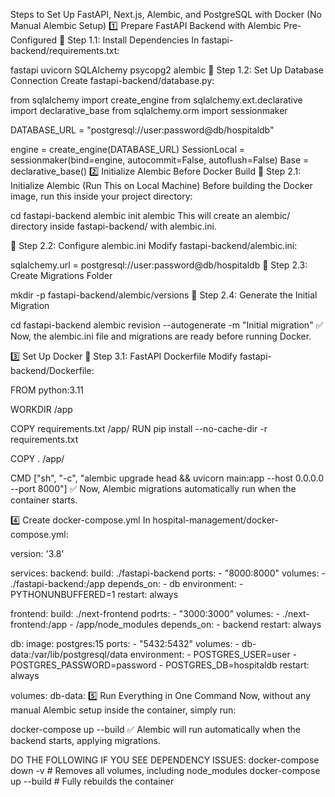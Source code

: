 Steps to Set Up FastAPI, Next.js, Alembic, and PostgreSQL with Docker (No Manual Alembic Setup)
1️⃣ Prepare FastAPI Backend with Alembic Pre-Configured
📌 Step 1.1: Install Dependencies
In fastapi-backend/requirements.txt:

fastapi
uvicorn
SQLAlchemy
psycopg2
alembic
📌 Step 1.2: Set Up Database Connection
Create fastapi-backend/database.py:


from sqlalchemy import create_engine
from sqlalchemy.ext.declarative import declarative_base
from sqlalchemy.orm import sessionmaker

DATABASE_URL = "postgresql://user:password@db/hospitaldb"

engine = create_engine(DATABASE_URL)
SessionLocal = sessionmaker(bind=engine, autocommit=False, autoflush=False)
Base = declarative_base()
2️⃣ Initialize Alembic Before Docker Build
📌 Step 2.1: Initialize Alembic (Run This on Local Machine)
Before building the Docker image, run this inside your project directory:

cd fastapi-backend
alembic init alembic
This will create an alembic/ directory inside fastapi-backend/ with alembic.ini.

📌 Step 2.2: Configure alembic.ini
Modify fastapi-backend/alembic.ini:


sqlalchemy.url = postgresql://user:password@db/hospitaldb
📌 Step 2.3: Create Migrations Folder

mkdir -p fastapi-backend/alembic/versions
📌 Step 2.4: Generate the Initial Migration

cd fastapi-backend
alembic revision --autogenerate -m "Initial migration"
✅ Now, the alembic.ini file and migrations are ready before running Docker.

3️⃣ Set Up Docker
📌 Step 3.1: FastAPI Dockerfile
Modify fastapi-backend/Dockerfile:


FROM python:3.11

WORKDIR /app

COPY requirements.txt /app/
RUN pip install --no-cache-dir -r requirements.txt

COPY . /app/

CMD ["sh", "-c", "alembic upgrade head && uvicorn main:app --host 0.0.0.0 --port 8000"]
✅ Now, Alembic migrations automatically run when the container starts.

4️⃣ Create docker-compose.yml
In hospital-management/docker-compose.yml:

version: '3.8'

services:
  backend:
    build: ./fastapi-backend
    ports:
      - "8000:8000"
    volumes:
      - ./fastapi-backend:/app
    depends_on:
      - db
    environment:
      - PYTHONUNBUFFERED=1
    restart: always

  frontend:
    build: ./next-frontend
    podrts:
      - "3000:3000"
    volumes:
      - ./next-frontend:/app
      - /app/node_modules
    depends_on:
      - backend
    restart: always

  db:
    image: postgres:15
    ports:
      - "5432:5432"
    volumes:
      - db-data:/var/lib/postgresql/data
    environment:
      - POSTGRES_USER=user
      - POSTGRES_PASSWORD=password
      - POSTGRES_DB=hospitaldb
    restart: always

volumes:
  db-data:
5️⃣ Run Everything in One Command
Now, without any manual Alembic setup inside the container, simply run:


docker-compose up --build
✅ Alembic will run automatically when the backend starts, applying migrations.


DO THE FOLLOWING IF YOU SEE DEPENDENCY ISSUES:
docker-compose down -v  # Removes all volumes, including node_modules
docker-compose up --build  # Fully rebuilds the container